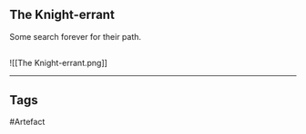 ## The Knight-errant
Some search forever for their path.
## 
![[The Knight-errant.png]]

---
## Tags
#Artefact